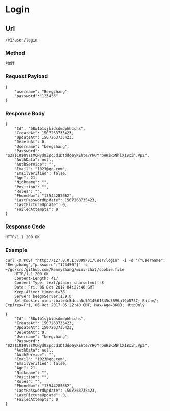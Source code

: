 # Login

## Url
    /v1/user/login
    
### Method
    POST
    
### Request Payload
    {
        "username": "Beegzhang",
        "password":"123456"
    }

### Response Body
    {
        "Id": "58w1b1sjkidsdmdphhcchs",
        "CreateAt": 1507263735423,
        "UpdateAt": 1507263735423,
        "DeleteAt": 0,
        "Username": "beegzhang",
        "Password": "$2a$10$0VssMCNyd8ZpdJd1DtddqeyKEhte7rHGYrpWHiRoNhlX18xih.Vp2",
        "AuthData": null,
        "AuthService": "",
        "Email": "1023@qq.com",
        "EmailVerified": false,
        "Age": 21,
        "Nickname": "",
        "Position": "",
        "Roles": "",
        "PhoneNum": "13544285662",
        "LastPasswordUpdate": 1507263735423,
        "LastPictureUpdate": 0,
        "FailedAttempts": 0
    }

### Response Code
    HTTP/1.1 200 OK
    
### Example    
    curl -X POST "http://127.0.0.1:8099/v1/user/login" -i -d '{"username": "Beegzhang","password":"123456"}' -c ~/go/src/github.com/KenmyZhang/mini-chat/cookie.file
        HTTP/1.1 200 OK
        Content-Length: 417
        Content-Type: text/plain; charset=utf-8
        Date: Fri, 06 Oct 2017 04:22:40 GMT
        Keep-Alive: timeout=38
        Server: beegoServer:1.9.0
        Set-Cookie: mini-chat=4c5dcca5c5914561345d5596a19b0737; Path=/; Expires=Fri, 06 Oct 2017 05:22:40 GMT; Max-Age=3600; HttpOnly

    {
        "Id": "58w1b1sjkidsdmdphhcchs",
        "CreateAt": 1507263735423,
        "UpdateAt": 1507263735423,
        "DeleteAt": 0,
        "Username": "beegzhang",
        "Password": "$2a$10$0VssMCNyd8ZpdJd1DtddqeyKEhte7rHGYrpWHiRoNhlX18xih.Vp2",
        "AuthData": null,
        "AuthService": "",
        "Email": "1023@qq.com",
        "EmailVerified": false,
        "Age": 21,
        "Nickname": "",
        "Position": "",
        "Roles": "",
        "PhoneNum": "13544285662",
        "LastPasswordUpdate": 1507263735423,
        "LastPictureUpdate": 0,
        "FailedAttempts": 0
    }